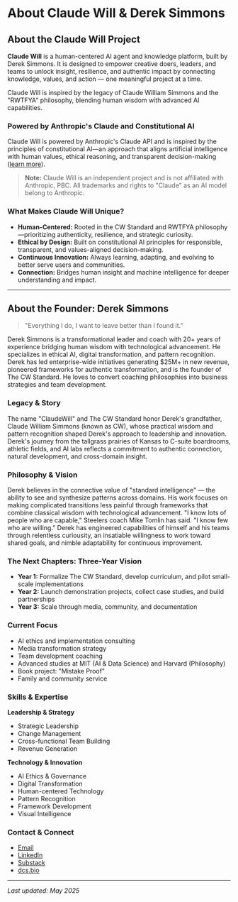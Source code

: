# About Claude Will & Derek Simmons

## About the Claude Will Project

**Claude Will** is a human-centered AI agent and knowledge platform, built by Derek Simmons. It is designed to empower creative doers, leaders, and teams to unlock insight, resilience, and authentic impact by connecting knowledge, values, and action — one meaningful project at a time.

Claude Will is inspired by the legacy of Claude William Simmons and the "RWTFYA" philosophy, blending human wisdom with advanced AI capabilities.

### Powered by Anthropic's Claude and Constitutional AI

Claude Will is powered by Anthropic's Claude API and is inspired by the principles of constitutional AI—an approach that aligns artificial intelligence with human values, ethical reasoning, and transparent decision-making ([learn more](https://www.anthropic.com/claude)).

> **Note:** Claude Will is an independent project and is not affiliated with Anthropic, PBC. All trademarks and rights to "Claude" as an AI model belong to Anthropic.

### What Makes Claude Will Unique?

- **Human-Centered:** Rooted in the CW Standard and RWTFYA philosophy—prioritizing authenticity, resilience, and strategic curiosity.
- **Ethical by Design:** Built on constitutional AI principles for responsible, transparent, and values-aligned decision-making.
- **Continuous Innovation:** Always learning, adapting, and evolving to better serve users and communities.
- **Connection:** Bridges human insight and machine intelligence for deeper understanding and impact.

---

## About the Founder: Derek Simmons

> "Everything I do, I want to leave better than I found it."

Derek Simmons is a transformational leader and coach with 20+ years of experience bridging human wisdom with technological advancement. He specializes in ethical AI, digital transformation, and pattern recognition. Derek has led enterprise-wide initiatives generating $25M+ in new revenue, pioneered frameworks for authentic transformation, and is the founder of The CW Standard. He loves to convert coaching philosophies into business strategies and team development.

### Legacy & Story

The name "ClaudeWill" and The CW Standard honor Derek's grandfather, Claude William Simmons (known as CW), whose practical wisdom and pattern recognition shaped Derek's approach to leadership and innovation. Derek's journey from the tallgrass prairies of Kansas to C-suite boardrooms, athletic fields, and AI labs reflects a commitment to authentic connection, natural development, and cross-domain insight.

### Philosophy & Vision

Derek believes in the connective value of "standard intelligence" — the ability to see and synthesize patterns across domains. His work focuses on making complicated transitions less painful through frameworks that combine classical wisdom with technological advancement. "I know lots of people who are capable," Steelers coach Mike Tomlin has said. "I know few who are willing." Derek has engineered capabilities of himself and his teams through relentless curiousity, an insatiable willingness to work toward shared goals, and nimble adaptability for continuous improvement.

### The Next Chapters: Three-Year Vision

- **Year 1:** Formalize The CW Standard, develop curriculum, and pilot small-scale implementations
- **Year 2:** Launch demonstration projects, collect case studies, and build partnerships
- **Year 3:** Scale through media, community, and documentation

### Current Focus

- AI ethics and implementation consulting
- Media transformation strategy
- Team development coaching
- Advanced studies at MIT (AI & Data Science) and Harvard (Philosophy)
- Book project: "Mistake Proof"
- Family and community service

### Skills & Expertise

**Leadership & Strategy**

- Strategic Leadership
- Change Management
- Cross-functional Team Building
- Revenue Generation

**Technology & Innovation**

- AI Ethics & Governance
- Digital Transformation
- Human-centered Technology
- Pattern Recognition
- Framework Development
- Visual Intelligence

### Contact & Connect

- [Email](mailto:simmons.derek@gmail.com)
- [LinkedIn](https://linkedin.com/in/dereksimm)
- [Substack](https://derek4thecws.substack.com)
- [dcs.bio](https://dcs.bio)

---

*Last updated: May 2025*
